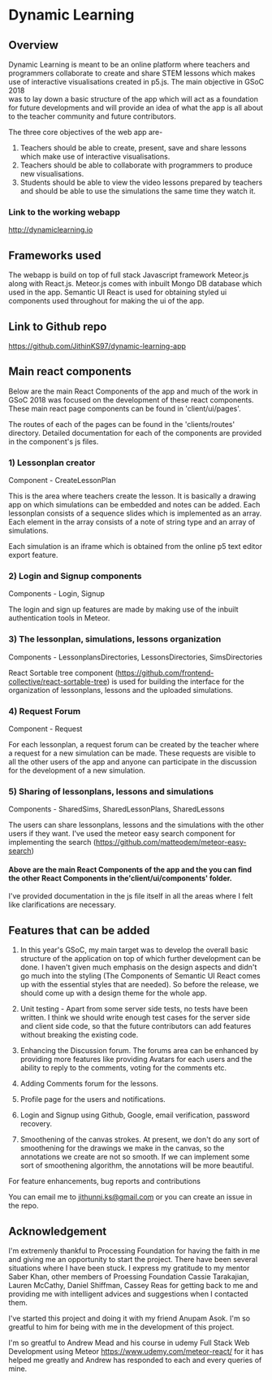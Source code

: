 # Dynamic Learning

## Overview

Dynamic Learning is meant to be an online platform where teachers and programmers collaborate to create and 
share STEM lessons which makes use of interactive visualisations created in p5.js. The main objective in GSoC 2018  
was to lay down a basic structure of the app which will act as a foundation for future developments
and will provide an idea of what the app is all about to the teacher community and future contributors.

The three core objectives of the web app are-

1) Teachers should be able to create, present, save and share lessons which make use of interactive visualisations.
2) Teachers should be able to collaborate with programmers to produce new visualisations.
3) Students should be able to view the video lessons prepared by teachers and should be able to use the simulations
the same time they watch it.

### Link to the working webapp

http://dynamiclearning.io

## Frameworks used

The webapp is build on top of full stack Javascript framework Meteor.js along with React.js.
Meteor.js comes with inbuilt Mongo DB database which used in the app. Semantic UI React is used for obtaining
styled ui components used throughout for making the ui of the app.

## Link to Github repo

https://github.com/JithinKS97/dynamic-learning-app

## Main react components

Below are the main React Components of the app and much of the work in GSoC 2018 was focused on the development
of these react components. These main react page components can be found in 'client/ui/pages'.

The routes of each of the pages can be found in the 'clients/routes' directory. Detailed documentation for each
of the components are provided in the component's js files.

### 1) Lessonplan creator

Component - CreateLessonPlan

This is the area where teachers create the lesson. It is basically a drawing app on which simulations can be 
embedded and notes can be added. Each lessonplan consists of a sequence slides which is implemented
as an array. Each element in the array consists of a note of string type and an array of simulations.

Each simulation is an iframe which is obtained from the online p5 text editor export feature.

### 2) Login and Signup components

Components - Login, Signup

The login and sign up features are made by making use of the inbuilt authentication tools in Meteor.

### 3) The lessonplan, simulations, lessons organization

Components - LessonplansDirectories, LessonsDirectories, SimsDirectories

React Sortable tree component (https://github.com/frontend-collective/react-sortable-tree) is used for building the
interface for the organization of lessonplans, lessons and the uploaded simulations.

### 4) Request Forum

Component - Request

For each lessonplan, a request forum can be created by the teacher where a request for a new simulation can be
made. These requests are visible to all the other users of the app and anyone can participate in the discussion
for the development of a new simulation.

### 5) Sharing of lessonplans, lessons and simulations

Components - SharedSims, SharedLessonPlans, SharedLessons

The users can share lessonplans, lessons and the simulations with the other users if they want. I've used the
meteor easy search component for implementing the search (https://github.com/matteodem/meteor-easy-search)

#### Above are the main React Components of the app and the you can find the other React Components in the'client/ui/components' folder.

I've provided documentation in the js file itself in all the areas where I felt like clarifications are necessary.

## Features that can be added

1) In this year's GSoC, my main target was to develop the overall basic structure of the application on top of which
further development can be done. I haven't given much emphasis on the design aspects and didn't go much into the
styling (The Components of Semantic UI React comes up with the essential styles that are needed). So before the
release, we should come up with a design theme for the whole app.

2) Unit testing - Apart from some server side tests, no tests have been written. I think we should write enough test
cases for the server side and client side code, so that the future contributors can add features without breaking
the existing code.

3) Enhancing the Discussion forum. The forums area can be enhanced by providing more features like providing
Avatars for each users and the ability to reply to the comments, voting for the comments etc.

4) Adding Comments forum for the lessons.

5) Profile page for the users and notifications.

6) Login and Signup using Github, Google, email verification, password recovery.

7) Smoothening of the canvas strokes. At present, we don't do any sort of smoothening for the drawings we make
in the canvas, so the annotations we create are not so smooth. If we can implement some sort of smoothening algorithm,
the annotations will be more beautiful.


For feature enhancements, bug reports and contributions

You can email me to jithunni.ks@gmail.com or you can create an issue in the repo.

## Acknowledgement

I'm extremenly thankful to Processing Foundation for having the faith in me and giving me an opportunity to start
the project. There have been several situations where I have been stuck. I express my gratitude to my mentor 
Saber Khan, other members of Proessing Foundation Cassie Tarakajian, Lauren McCathy, Daniel Shiffman, Cassey Reas 
for getting back to me and providing me with intelligent advices and suggestions when I contacted them.

I've started this project and doing it with my friend Anupam Asok. I'm so greatful to him for being with me in the 
development of this project.

I'm so greatful to Andrew Mead and his course in udemy Full Stack Web Development using Meteor
https://www.udemy.com/meteor-react/ for it has helped me greatly and Andrew has responded to each and every queries
of mine.







